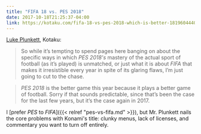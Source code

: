 ```yaml
---
title: "FIFA 18 vs. PES 2018"
date: 2017-10-18T21:25:37-04:00
link: https://kotaku.com/fifa-18-vs-pes-2018-which-is-better-1819604440
---
```


[Luke Plunkett][kotaku], Kotaku: 

> So while it’s tempting to spend pages here banging on about the specific ways in which _PES 2018's_ mastery of the actual sport of football (as it’s played) is unmatched, or just what it is about _FIFA_ that makes it irresistible every year in spite of its glaring flaws, I’m just going to cut to the chase.

> _PES 2018_ is the better game this year because it plays a better game of football. Sorry if that sounds predictable, since that’s been the case for the last few years, but it’s the case again in 2017. 

I [prefer _PES_ to _FIFA_]({{< relref "pes-vs-fifa.md" >}}), but Mr. Plunkett nails the core problems with Konami's title: clunky menus, lack of licenses, and commentary you want to turn off entirely.

[kotaku]: https://kotaku.com/fifa-18-vs-pes-2018-which-is-better-1819604440